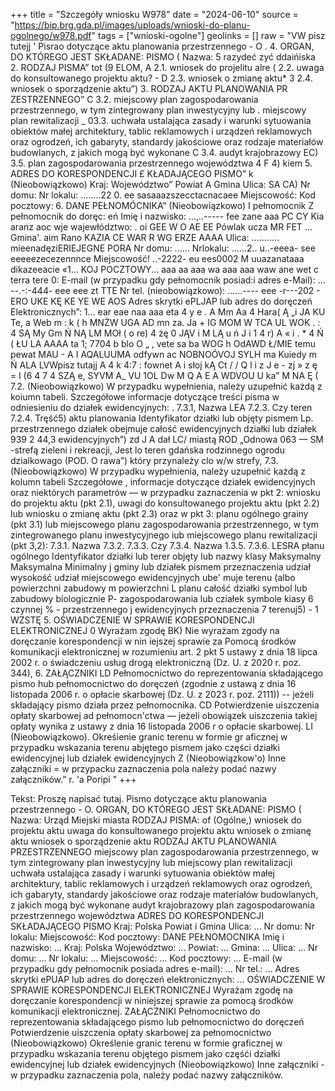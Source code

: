 +++
title = "Szczegóły wniosku W978"
date = "2024-06-10"
source = "https://bip.brg.gda.pl/images/uploads/wnioski-do-planu-ogolnego/w978.pdf"
tags = ["wnioski-ogolne"]
geolinks = []
raw = "VW pisz tutejj '  Pisrao dotyczące aktu planowania przestrzennego - O . 4. ORGAN, DO KTÓREGO JEST SKŁADANE: PISMO ( Nazwa: 5 razydeć zyć ddaińiska 2. RODZAJ PISMA”  tot (9 ELOM, A 2.1. wniosek do projelitu alre ( 2.2. uwaga do konsultowanego projektu aktu? - D 2.3. wniosek o zmianę aktu* 3 2.4. wniosek o sporządzenie aktu”) 3. RODZAJ AKTU PLANOWANIA PR ZESTRZENNEGO” C 3.2. miejscowy plan zagospodarowania przestrzennego, w tym zintegrowany plan inwestycyjny lub . miejscowy plan rewitalizacji _ 03.3. uchwała ustalająca zasady i warunki sytuowania obiektów małej architektury, tablic reklamowych i urządzeń reklamowych oraz ogrodzeń, ich gabaryty, standardy jakościowe oraz rodzaje materiałów budowlanych, z jakich mogą być wykonane C 3.4. audyt krajobrazowy EC) 3.5. plan zagospodarowania przestrzennego województwa 4 F 4) kiem 5. ADRES DO KORESPONDENCJI £ KŁADAJĄCEGO PISMO” k (Nieobowiązkowo) Kraj: Województwo” Powiat A Gmina Ulica: SA CA) Nr domu: Nr lokalu: ........22 0. ee sasaaazszecctacnacaee Miejscowość: Kod pocztowy: 6. DANE PEŁNOMÓCNIKA” (Nieobowiązkowo) I pełnomocnik Z pełnomocnik do doręc: eń Imię i nazwisko: ...,..----- fee zane aaa PC CY Kia aranz aoc wje wajewłództwo: . oi GEE W O AE EE Pówlak ucza MR FET ... Gmina'. aim Rano KAZIA CE WAR R WG ERZE AAAA Ulica: ........... mieenadęziERIEJEGNE PORA Nr domu: ...... Nrlokalu: ......2.. u..-eeea- see eeeeezecezennnce Miejscowość! ..-2222- eu ees0002 M uuazanataaa dikazeeacie «1... KOJ POCZTOWY... aaa aa aaa wa aaa aaa waw ane wet c terra tere 0: E-mail (w przypadku gdy pełnomocnik posiad:i adres e-Mail): ... --.-:-444- eee eee zt TTE Nr tel. (nieobowiązkowo): ......---- eee -r---202 - ERO UKE KĘ KE YE WE AOS Adres skrytki ePLJAP lub adres do doręczeń Elektronicznych”: 1... ear eae naa aaa eta 4 y e . A Mm Aa 4 Hara( Ą „i JA KU Te, a Web  m : k ( h MNŻW UGA AD mn za. Ja + IG MOM W TCA UL WOK . : 4 SĄ  My Gm Ń NĄ LM MOł ( o re) 4 żę 0 JĄV i M LĄ u ń J i 1 4  r) A « i . * 4 Ń ( ŁU LA AAAA ta 1; 7704 b blo O „ , vete sa ba WOG h OdAWD Ł/MIE temu pewat MAU - A  I AQALUUMA odfywn ac  NOBNOÓVOJ SYLH ma Kuiedy m Ń ALA LVWpisz tutajj A 4 k 4:7 :  fownet A i słoj kĄ  Ct / / Q l i z J   e - zj » z ę = l (6 4 7 4 SZĄ e, SYVM A_ VU 1OL Dw M Q A E  A WDVOU U ka” M NA Ę (  7.2. (Nieobowiązkowo) W przypadku wypełnienia, należy uzupełnić każdą z koiumn tabeli. Szczegółowe informacje dotyczące treści pisma w odniesieniu do działek ewidencyjnych: . 7.3.1, Nazwa LEA 7.2.3. Czy teren 7.2.4. Tręść5) aktu planowania Identyfikator działki lub objęty pismem Lp.  przestrzennego działek obejmuje całość ewidencyjnych działki lub działek 939 2 44,3 ewidencyjnych”) zd J A dał LC/ miastą ROD „Odnowa  063 — SM -strefą zieleni i rekreacji, Jest lo teren   gdańska rodzinnego ogrodu dzialkowago (POD. O rawa”)  który przynależy clo w/w strefy,  7.3. (Nieobowiązkowo) W przypadku wypełnienia, należy uzupełnić każdą z kolumn tabeli Szczegółowe , informacje dotyczące działek ewidencyjnych oraz niektórych parametrów — w przypadku zaznaczenia w pkt 2: wniosku do projektu aktu (pkt 2.1), uwagi do konsultowanego projektu aktu (pkt 2.2) lub wniosku o zmianę aktu (pkt 2.3) oraz w pkt 3: planu ogólnego grainy (pkt 3.1) lub miejscowego planu zagospodarowania przestrzennego, w tym zintegrowanego planu inwestycyjnego iub miejscowego planu rewitalizacji (pkt 3,2): 7.3.1. Nazwa 7.3.2. 7.3.3. Czy 7.3.4. Nazwa  1.3.5. 7.3.6. LESRA  płanu ogólnego Identyfikator działki lub terer objęty lub nazwy klasy Maksymalny  Maksymalna Minimalny  j gminy lub działek pismem przeznaczenia udział wysokość udział miejscowego ewidencyjnych ube' muje terenu (albo powierzchni  zabudowy m  powierzchni L planu całość działki symbol lub zabudowy biologicznie P-  zagospodarowania  lub cziałek  symbole kiasy 6 czynnej %   - przestrzennego j ewidencyjnych  przeznaczenia    7 terenuj5) -  1 WZSTĘ  5. OŚWIADCZENIE W SPRAWIE KORESPONDENCJI ELEKTRONICZNEJ 0 Wyrażam zgodę BK) Nie wyrażam zgody na doręczanie korespondencji w nin iejszej sprawie za Pomocą środków komunikacji elektronicznej w rozumieniu art. 2 pkt 5 ustawy z dnia 18 lipca 2002 r. o świadczeniu usług drogą elektroniczną (Dz. U. z 2020 r. poz. 344), 6. ZAŁĄCZNIKI LD Pełnomocnictwo do reprezentowania składającego pismo hub pełnomocnictwo do doręczeń (zgodnie z ustawą z dnia 16 listopada 2006 r. o opłacie skarbowej (Dz. U. z 2023 r. poz. 2111)) -- jeżeli składający pismo działa przez pełnomocnika. CD Potwierdzenie uiszczenia opłaty skarbowej ad pełnomocn'ctwa — jeżeli obowiązek uiszczenia takiej opłaty wynika z ustawy z dnia 16 listopada 2006 r o opłacie skarbowej. LI  (Nieobowiązkowo). Okreśienie granic terenu w formie gr aficznej w przypadku wskazania terenu abjętego pismem jako części działki ewidencyjnej lub działek ewidencyjnych Z (Nieobowiązkow'o) Inne załączniki = w przypacku zaznaczenia pola należy podać nazwy załączników.” r. 'a Poripi "
+++

Tekst: Proszę napisać tutaj.
Pismo dotyczące aktu planowania przestrzennego - O.
ORGAN, DO KTÓREGO JEST SKŁADANE: PISMO (
Nazwa: Urząd Miejski miasta
RODZAJ PISMA: of (Ogólne,)
wniosek do projektu aktu
uwaga do konsultowanego projektu aktu
wniosek o zmianę aktu
wniosek o sporządzenie aktu
RODZAJ AKTU PLANOWANIA PRZESTRZENNEGO
miejscowy plan zagospodarowania przestrzennego, w tym zintegrowany plan inwestycyjny lub
miejscowy plan rewitalizacji
uchwała ustalająca zasady i warunki sytuowania obiektów małej architektury, tablic reklamowych i urządzeń reklamowych oraz ogrodzeń, ich gabaryty, standardy jakościowe oraz rodzaje materiałów budowlanych, z jakich mogą być wykonane
audyt krajobrazowy
plan zagospodarowania przestrzennego województwa
ADRES DO KORESPONDENCJI SKŁADAJĄCEGO PISMO
Kraj: Polska
Powiat i Gmina
Ulica: ...
Nr domu: 
Nr lokalu: 
Miejscowość: 
Kod pocztowy: 
DANE PEŁNOMOCNIKA
Imię i nazwisko: ...
Kraj: Polska
Województwo: ...
Powiat: ...
Gmina: ...
Ulica: ...
Nr domu: ...
Nr lokalu: ...
Miejscowość: ...
Kod pocztowy: ...
E-mail (w przypadku gdy pełnomocnik posiada adres e-mail): ...
Nr tel.: ...
Adres skrytki ePUAP lub adres do doręczeń elektronicznych: ...
OŚWIADCZENIE W SPRAWIE KORESPONDENCJI ELEKTRONICZNEJ
Wyrażam zgodę
na doręczanie korespondencji w niniejszej sprawie za pomocą środków komunikacji elektronicznej.
ZAŁĄCZNIKI
Pełnomocnictwo do reprezentowania składającego pismo lub pełnomocnictwo do doręczeń
Potwierdzenie uiszczenia opłaty skarbowej za pełnomocnictwo
(Nieobowiązkowo) Określenie granic terenu w formie graficznej w przypadku wskazania terenu objętego pismem jako częśći działki ewidencyjnej lub działek ewidencyjnych
(Nieobowiązkowo) Inne załączniki - w przypadku zaznaczenia pola, należy podać nazwy załączników.


